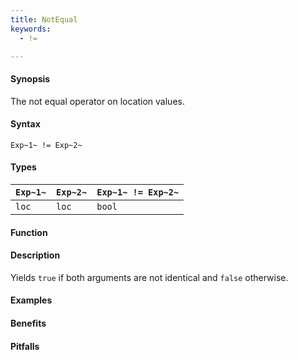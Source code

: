 ```yaml
---
title: NotEqual
keywords:
  - !=

---
```


#### Synopsis

The not equal operator on location values.

#### Syntax

`Exp~1~ != Exp~2~`

#### Types

| `Exp~1~` | `Exp~2~` | `Exp~1~ != Exp~2~`  |
| --- | --- | --- |
| `loc`     |  `loc`    | `bool`                |


#### Function

#### Description

Yields `true` if both arguments are not identical and `false` otherwise.

#### Examples

#### Benefits

#### Pitfalls

